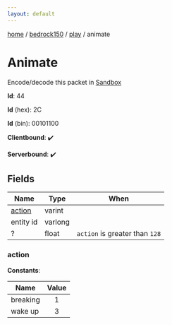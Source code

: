 ```yaml
---
layout: default
---
```


[home](/)  /  [bedrock150](/protocol/bedrock150)  /  [play](/protocol/bedrock150/play)  /  animate

# Animate

Encode/decode this packet in [Sandbox](../../../sandbox/bedrock150#Play.Animate)

**Id**: 44

**Id** (hex): 2C

**Id** (bin): 00101100

**Clientbound**: ✔️

**Serverbound**: ✔️

## Fields

Name | Type | When
---|---|:---:
[action](#action) | varint | 
entity id | varlong | 
? | float | <code>action</code> is greater than <code>128</code>

### action

**Constants**:

Name | Value
---|:---:
breaking | 1
wake up | 3

